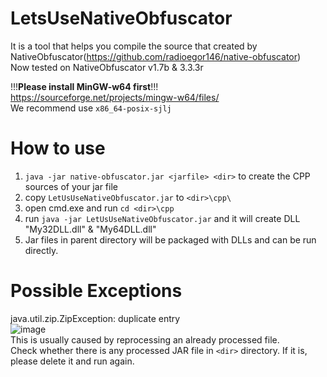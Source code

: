 # LetsUseNativeObfuscator
It is a tool that helps you compile the source that created by NativeObfuscator(https://github.com/radioegor146/native-obfuscator)  
Now tested on NativeObfuscator v1.7b & 3.3.3r  

!!!**Please install MinGW-w64 first**!!!  
https://sourceforge.net/projects/mingw-w64/files/  
We recommend use `x86_64-posix-sjlj`

# How to use
1. `java -jar native-obfuscator.jar <jarfile> <dir>` to create the CPP sources of your jar file  
2. copy `LetUsUseNativeObfuscator.jar` to `<dir>\cpp\`  
3. open cmd.exe and run `cd <dir>\cpp`
4. run `java -jar LetUsUseNativeObfuscator.jar` and it will create DLL "My32DLL.dll" & "My64DLL.dll"
5. Jar files in parent directory will be packaged with DLLs and can be run directly.

# Possible Exceptions
java.util.zip.ZipException: duplicate entry  
![image](https://user-images.githubusercontent.com/39728106/185788551-9fdd84dc-c9d8-4ea7-855e-b061c13b4a43.png)  
This is usually caused by reprocessing an already processed file.  
Check whether there is any processed JAR file in `<dir>` directory. If it is, please delete it and run again.  

